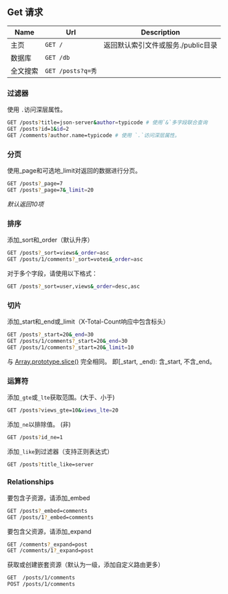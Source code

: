 ## Get 请求

| Name     | Url               | Description                        |
| -------- | ----------------- | ---------------------------------- |
| 主页     | `GET /`           | 返回默认索引文件或服务./public目录 |
| 数据库   | `GET /db`         |                                    |
| 全文搜索 | `GET /posts?q=秀` |                                    |



### 过滤器
使用 `.`访问深层属性。
```bash
GET /posts?title=json-server&author=typicode # 使用`&`多字段联合查询
GET /posts?id=1&id=2
GET /comments?author.name=typicode # 使用 `.`访问深层属性。
```

### 分页
使用_page和可选地_limit对返回的数据进行分页。
```bash
GET /posts?_page=7
GET /posts?_page=7&_limit=20
```
*默认返回10项*

### 排序
添加_sort和_order（默认升序）
```bash
GET /posts?_sort=views&_order=asc
GET /posts/1/comments?_sort=votes&_order=asc
```

对于多个字段，请使用以下格式：

```bash
GET /posts?_sort=user,views&_order=desc,asc
```

### 切片
添加_start和_end或_limit（X-Total-Count响应中包含标头）
```bash
GET /posts?_start=20&_end=30
GET /posts/1/comments?_start=20&_end=30
GET /posts/1/comments?_start=20&_limit=10
```
与 [Array.prototype.slice()](https://developer.mozilla.org/en-US/docs/Web/JavaScript/Reference/Global_Objects/Array/slice) 完全相同。
即[_start, _end): 含_start, 不含_end。

### 运算符
添加`_gte`或`_lte`获取范围。(大于、小于)
```bash
GET /posts?views_gte=10&views_lte=20
```

添加`_ne`以排除值。 (非)
```bash
GET /posts?id_ne=1
```

添加`_like`到过滤器（支持正则表达式）
```bash
GET /posts?title_like=server
```



### Relationships
<!-- TODO: 不太懂 -->
要包含子资源，请添加_embed
```bash
GET /posts?_embed=comments
GET /posts/1?_embed=comments
```

要包含父资源，请添加_expand
```bash
GET /comments?_expand=post
GET /comments/1?_expand=post
```

获取或创建嵌套资源（默认为一级，添加自定义路由更多）
```bash
GET  /posts/1/comments
POST /posts/1/comments
```

